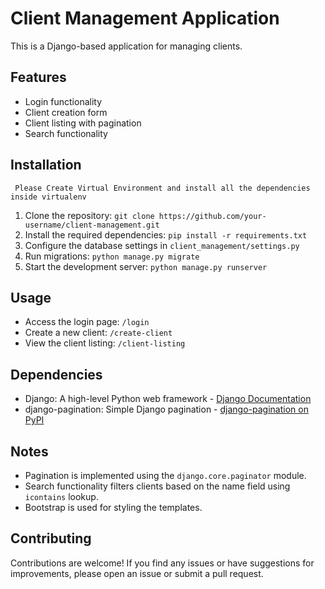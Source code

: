 # Client Management Application

This is a Django-based application for managing clients.

## Features

- Login functionality
- Client creation form
- Client listing with pagination
- Search functionality

## Installation

` Please Create Virtual Environment and install all the dependencies inside virtualenv`

1. Clone the repository: `git clone https://github.com/your-username/client-management.git`
2. Install the required dependencies: `pip install -r requirements.txt`
3. Configure the database settings in `client_management/settings.py`
4. Run migrations: `python manage.py migrate`
5. Start the development server: `python manage.py runserver`

## Usage

- Access the login page: `/login`
- Create a new client: `/create-client`
- View the client listing: `/client-listing`

## Dependencies

- Django: A high-level Python web framework - [Django Documentation](https://docs.djangoproject.com/)
- django-pagination: Simple Django pagination - [django-pagination on PyPI](https://pypi.org/project/django-pagination/)

## Notes

- Pagination is implemented using the `django.core.paginator` module.
- Search functionality filters clients based on the name field using `icontains` lookup.
- Bootstrap is used for styling the templates.

## Contributing

Contributions are welcome! If you find any issues or have suggestions for improvements, please open an issue or submit a pull request.
